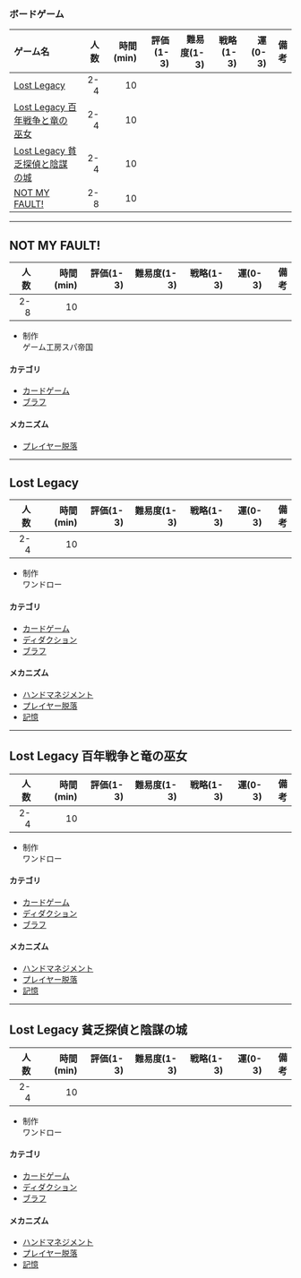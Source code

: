 ### ボードゲーム
|ゲーム名|人数|時間(min)|評価(1-3)|難易度(1-3)|戦略(1-3)|運(0-3)|備考|
|:--|---:|---:|---:|---:|---:|---:|---:|
|[Lost Legacy](#0001)|2-4|10||||||
|[Lost Legacy 百年戦争と竜の巫女](#0002)|2-4|10||||||
|[Lost Legacy 貧乏探偵と陰謀の城](#0003)|2-4|10||||||
|[NOT MY FAULT!](#0004)|2-8|10||||||

------
## <a name="0004">NOT MY FAULT!</a>
|人数|時間(min)|評価(1-3)|難易度(1-3)|戦略(1-3)|運(0-3)|備考|
|---:|---:|---:|---:|---:|---:|---:|
|2-8|10||||||

- 制作  
  ゲーム工房スパ帝国

#### カテゴリ
- [カードゲーム](https://boardgamegeek.com/boardgamecategory/1002/card-game)
- [ブラフ](https://boardgamegeek.com/boardgamecategory/1023/bluffing)

#### メカニズム
- [プレイヤー脱落](https://boardgamegeek.com/boardgamemechanic/2685/player-elimination)

------
## <a name="0001">Lost Legacy</a>
|人数|時間(min)|評価(1-3)|難易度(1-3)|戦略(1-3)|運(0-3)|備考|
|---:|---:|---:|---:|---:|---:|---:|
|2-4|10||||||

- 制作  
  ワンドロー

#### カテゴリ
- [カードゲーム](https://boardgamegeek.com/boardgamecategory/1002/card-game)
- [ディダクション](https://boardgamegeek.com/boardgamecategory/1039/deduction)
- [ブラフ](https://boardgamegeek.com/boardgamecategory/1023/bluffing)

#### メカニズム
- [ハンドマネジメント](https://boardgamegeek.com/boardgamemechanic/2040/hand-management)
- [プレイヤー脱落](https://boardgamegeek.com/boardgamemechanic/2685/player-elimination)
- [記憶](https://boardgamegeek.com/boardgamemechanic/2047/memory)

------
## <a name="0002">Lost Legacy 百年戦争と竜の巫女</a>
|人数|時間(min)|評価(1-3)|難易度(1-3)|戦略(1-3)|運(0-3)|備考|
|---:|---:|---:|---:|---:|---:|---:|
|2-4|10||||||

- 制作  
  ワンドロー

#### カテゴリ
- [カードゲーム](https://boardgamegeek.com/boardgamecategory/1002/card-game)
- [ディダクション](https://boardgamegeek.com/boardgamecategory/1039/deduction)
- [ブラフ](https://boardgamegeek.com/boardgamecategory/1023/bluffing)

#### メカニズム
- [ハンドマネジメント](https://boardgamegeek.com/boardgamemechanic/2040/hand-management)
- [プレイヤー脱落](https://boardgamegeek.com/boardgamemechanic/2685/player-elimination)
- [記憶](https://boardgamegeek.com/boardgamemechanic/2047/memory)

------
## <a name="0003">Lost Legacy 貧乏探偵と陰謀の城</a>
|人数|時間(min)|評価(1-3)|難易度(1-3)|戦略(1-3)|運(0-3)|備考|
|---:|---:|---:|---:|---:|---:|---:|
|2-4|10||||||

- 制作  
  ワンドロー

#### カテゴリ
- [カードゲーム](https://boardgamegeek.com/boardgamecategory/1002/card-game)
- [ディダクション](https://boardgamegeek.com/boardgamecategory/1039/deduction)
- [ブラフ](https://boardgamegeek.com/boardgamecategory/1023/bluffing)

#### メカニズム
- [ハンドマネジメント](https://boardgamegeek.com/boardgamemechanic/2040/hand-management)
- [プレイヤー脱落](https://boardgamegeek.com/boardgamemechanic/2685/player-elimination)
- [記憶](https://boardgamegeek.com/boardgamemechanic/2047/memory)
